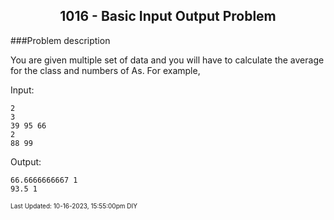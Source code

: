 <h2 align="center">1016 - Basic Input Output Problem</h2>

###Problem description

You are given multiple set of data and you will have to calculate the average for the class and numbers of As. 
For example,

Input: 
```
2
3
39 95 66
2
88 99
```
Output:
```
66.6666666667 1
93.5 1
```

<font size = 1>Last Updated: 10-16-2023, 15:55:00pm DIY</font>
